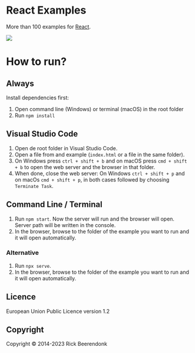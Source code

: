 # React Examples

More than 100 examples for [React](https://react.dev).

![](https://img.shields.io/github/license/rickbeerendonk/react-examples.svg)

# How to run?

## Always

Install dependencies first:

1. Open command line (Windows) or terminal (macOS) in the root folder
2. Run `npm install`

## Visual Studio Code

1. Open de root folder in Visual Studio Code.
2. Open a file from and example (`index.html` or a file in the same folder).
3. On Windows press `ctrl + shift + b` and on macOS press `cmd + shift + b` to open the web server and the browser in that folder.
4. When done, close the web server: On Windows `ctrl + shift + p` and on macOs `cmd + shift + p`, in both cases followed by choosing `Terminate Task`.

## Command Line / Terminal

1. Run `npm start`. Now the server will run and the browser will open. Server path will be written in the console.
2. In the browser, browse to the folder of the example you want to run and it will open automatically.

### Alternative

1. Run `npx serve`.
2. In the browser, browse to the folder of the example you want to run and it will open automatically.

## Licence

European Union Public Licence version 1.2

## Copyright

Copyright © 2014-2023 Rick Beerendonk
